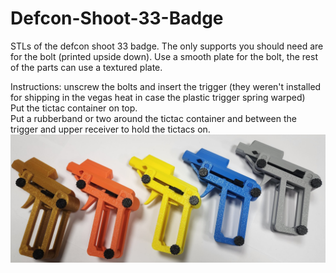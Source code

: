 # Defcon-Shoot-33-Badge
STLs of the defcon shoot 33 badge. The only supports you should need are for the bolt (printed upside down). Use a smooth plate for the bolt, the rest of the parts can use a textured plate.

Instructions: unscrew the bolts and insert the trigger (they weren't installed for shipping in the vegas heat in case the plastic trigger spring warped)  
Put the tictac container on top.  
Put a rubberband or two around the tictac container and between the trigger and upper receiver to hold the tictacs on.
![badge pic](/tictacguns.png)
